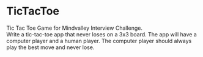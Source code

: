 # TicTacToe
Tic Tac Toe Game for Mindvalley Interview Challenge.<br />
Write a tic-tac-toe app that never loses on a 3x3 board.
The app will have a computer player and a human player. The computer player should always play the best move and never lose.
